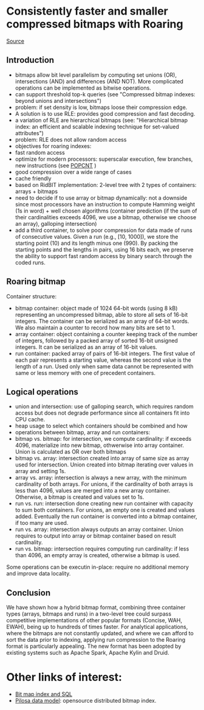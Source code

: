 # Consistently faster and smaller compressed bitmaps with Roaring
[Source](https://arxiv.org/pdf/1603.06549.pdf)

## Introduction
- bitmaps allow bit level parallelism by computing set unions (OR), intersections (AND) and differences (AND NOT). More complicated operations can be implemented as bitwise operations.
- can support threshold top-k queries (see "Compressed bitmap indexes: beyond unions and intersections")
- problem: if set density is low, bitmaps loose their compression edge. 
 - A solution is to use RLE: provides good compression and fast decoding.
 - a variation of RLE are hierarchical bitmaps (see: "Hierarchical bitmap index: an efficient and scalable indexing technique for set-valued attributes")
- problem: RLE does not allow random access
- objectives for roaring indexes:
 - fast random access
 - optimize for modern processors: superscalar execution, few branches, new instructions (see [POPCNT](https://en.wikipedia.org/wiki/SSE4) )
 - good compression over a wide range of cases
 - cache friendly
- based on RidBIT implementation: 2-level tree with 2 types of containers: arrays + bitmaps
 - need to decide if to use array or bitmap dynamically: not a downside since most processors have an instruction to compute Hamming weight (1s in word) + well chosen algorithms (container prediction (if the sum of their cardinalities exceeds 4096, we use a bitmap, otherwise we choose an array), galloping intersection)
 - add a third container, to solve poor compression for data made of runs of consecutive values. Given a run (e.g., [10, 1000]), we store the starting point (10) and its length minus one (990). By packing the starting points and the lengths in pairs, using 16 bits each, we preserve the ability to support fast random access by binary search through the coded runs. 

## Roaring bitmap
Container structure:
- bitmap container:  object made of 1024 64-bit words (using 8 kB) representing an uncompressed bitmap, able to store all sets of 16-bit integers. The container can be serialized as an array of 64-bit words. We also maintain a counter to record how many bits are set to 1.
- array container: object containing a counter keeping track of the number of integers, followed by a packed array of sorted 16-bit unsigned integers. It can be serialized as an array of 16-bit values.
- run container: packed array of pairs of 16-bit integers. The first value of each pair represents a starting value, whereas the second value is the length of a run. Used only when same data cannot be represented with same or less memory with one of precedent containers.

## Logical operations
- union and intersection: use of galloping search, which requires random access but does not degrade performance since all containers fit into CPU cache.
- heap usage to select which containers should be combined and how
- operations between bitmap, array and run containers:
 - bitmap vs. bitmap: for intersection, we compute cardinality: if exceeds 4096, materialize into new bitmap, othwerwise into array container. Union is calculated as OR over both bitmaps
 - bitmap vs. array: intersection created into array of same size as array used for intersection. Union created into bitmap iterating over values in array and setting 1s.
 - array vs. array: intersection is always a new array, with the minimum cardinality of both arrays. For unions, if the cardinality of both arrays is less than 4096, values are merged into a new array container. Otherwise, a bitmap is created and values set to 1s.
- run vs. run: intersection done creating new run container with capacity to sum both containers. For unions, an empty one is created and values added. Eventually the run container is converted into a bitmap container, if too many are used.
- run vs. array: intersection always outputs an array container. Union requires to output into array or bitmap container based on result cardinality.
- run vs. bitmap: intersection requires computing run cardinality: if less than 4096, an empty array is created, otherwise a bitmap is used.

Some operations can be executin in-place: require no additional memory and improve data locality.

## Conclusion
We have shown how a hybrid bitmap format, combining three container types (arrays, bitmaps and runs) in a two-level tree could surpass competitive implementations of other popular formats (Concise, WAH, EWAH), being up to hundreds of times faster. For analytical applications, where the bitmaps are not constantly updated, and where we can afford to sort the data prior to indexing, applying run compression to the Roaring format is particularly appealing. The new format has been adopted by existing systems such as Apache Spark, Apache Kylin and Druid.

# Other links of interest:
- [Bit map index and SQL](https://richardstartin.com/2017/01/09/how-a-bitmap-index-works/)
- [Pilosa data model](https://www.pilosa.com/docs/data-model/): opensource distributed bitmap index. 

